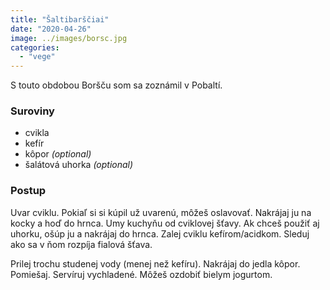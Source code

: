 ```yaml
---
title: "Šaltibarščiai"
date: "2020-04-26"
image: ../images/borsc.jpg
categories:
  - "vege"
---
```


S touto obdobou Boršču som sa zoznámil v Pobaltí.

### Suroviny
- cvikla
- kefír
- kôpor _(optional)_
- šalátová uhorka _(optional)_

### Postup
Uvar cviklu. Pokiaľ si si kúpil už uvarenú, môžeš oslavovať. Nakrájaj ju na kocky a hoď do hrnca. Umy kuchyňu od cviklovej šťavy. Ak chceš použiť aj uhorku, ošúp ju a nakrájaj do hrnca. Zalej cviklu kefírom/acidkom. Sleduj ako sa v ňom rozpíja fialová šťava.

Prilej trochu studenej vody (menej než kefíru). Nakrájaj do jedla kôpor. Pomiešaj. Servíruj vychladené. Môžeš ozdobiť bielym jogurtom.